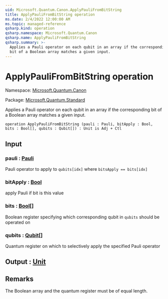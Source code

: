 ```yaml
---
uid: Microsoft.Quantum.Canon.ApplyPauliFromBitString
title: ApplyPauliFromBitString operation
ms.date: 2/4/2022 12:00:00 AM
ms.topic: managed-reference
qsharp.kind: operation
qsharp.namespace: Microsoft.Quantum.Canon
qsharp.name: ApplyPauliFromBitString
qsharp.summary: >-
  Applies a Pauli operator on each qubit in an array if the corresponding
  bit of a Boolean array matches a given input.
---
```


# ApplyPauliFromBitString operation

Namespace: [Microsoft.Quantum.Canon](xref:Microsoft.Quantum.Canon)

Package: [Microsoft.Quantum.Standard](https://nuget.org/packages/Microsoft.Quantum.Standard)


Applies a Pauli operator on each qubit in an array if the correspondingbit of a Boolean array matches a given input.

```qsharp
operation ApplyPauliFromBitString (pauli : Pauli, bitApply : Bool, bits : Bool[], qubits : Qubit[]) : Unit is Adj + Ctl
```


## Input

### pauli : [Pauli](xref:microsoft.quantum.qsharp.valueliterals#pauli-literals)

Pauli operator to apply to `qubits[idx]` where `bitsApply == bits[idx]`


### bitApply : [Bool](xref:microsoft.quantum.qsharp.valueliterals#bool-literals)

apply Pauli if bit is this value


### bits : [Bool](xref:microsoft.quantum.qsharp.valueliterals#bool-literals)[]

Boolean register specifying which corresponding qubit in `qubits` should be operated on


### qubits : [Qubit](xref:microsoft.quantum.qsharp.valueliterals#qubit-literals)[]

Quantum register on which to selectively apply the specified Pauli operator



## Output : [Unit](xref:microsoft.quantum.qsharp.valueliterals#unit-literal)



## Remarks

The Boolean array and the quantum register must be of equal length.